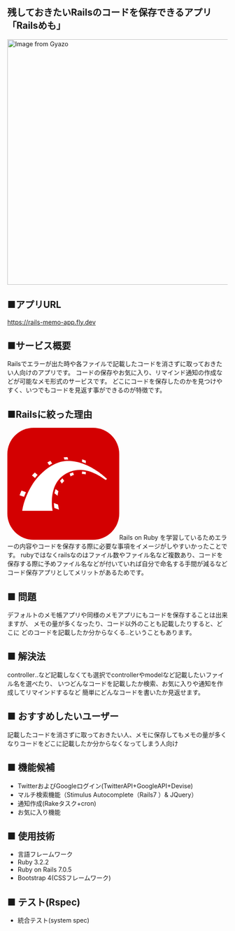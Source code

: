 ## 残しておきたいRailsのコードを保存できるアプリ　「Railsめも」
<a href="https://gyazo.com/4b83dc974f3738287e8bc04774b58dc7"><img src="https://i.gyazo.com/4b83dc974f3738287e8bc04774b58dc7.png" alt="Image from Gyazo" width="561"/></a>

## ■アプリURL
https://rails-memo-app.fly.dev

## ■サービス概要

Railsでエラーが出た時や各ファイルで記載したコードを消さずに取っておきたい人向けのアプリです。
コードの保存やお気に入り、リマインド通知の作成などが可能なメモ形式のサービスです。
どこにコードを保存したのかを見つけやすく、いつでもコードを見返す事ができるのが特徴です。

## ■Railsに絞った理由
<svg xmlns="http://www.w3.org/2000/svg" width="256" height="256" fill="none" viewBox="0 0 256 256"><rect width="256" height="256" fill="#D30001" rx="60"/><path fill="#fff" d="M227.87 116.783L228 116.912C228 116.912 226.501 117.97 224.914 119.293C174.825 82.2557 144.226 99.716 134.614 104.39C90.9629 128.747 103.577 188.54 103.834 189.733L103.838 189.751H34.1729C34.1729 189.751 36.8183 163.649 55.3368 132.785C73.8553 101.921 105.425 78.552 131.086 76.2593C180.566 71.3028 225.159 114.13 227.87 116.783ZM106.483 172.115L116.007 175.554C116.448 179.008 117.073 182.278 117.728 185.262L118.123 187.018L107.541 183.226C107.1 180.58 106.66 176.788 106.483 172.115ZM32.4091 143.543L42.5503 147.247C41.3157 150.102 39.7436 153.767 38.6018 156.647L38.1411 157.829L28 154.125C28.8818 151.744 30.7336 147.335 32.4091 143.543ZM110.452 140.016L116.801 145.042C116.095 147.794 115.559 150.545 115.192 153.296L114.949 155.36L107.806 149.716C108.511 146.541 109.305 143.279 110.452 140.016ZM126.06 115.413L130.028 121.409C128.476 123.032 127.037 124.654 125.756 126.367L124.825 127.67L120.593 121.321C122.18 119.293 124.032 117.265 126.06 115.413ZM62.9206 102.362L69.1816 107.829C67.5943 109.482 66.0567 111.235 64.6058 113.012L63.1852 114.795L56.3951 108.975C58.4233 106.771 60.6278 104.566 62.9206 102.362ZM150.31 102.009L152.25 107.829C150.205 108.464 148.159 109.268 146.113 110.196L144.578 110.915L142.55 104.831C144.755 103.861 147.312 102.891 150.31 102.009ZM170.945 99.8924C173.203 100.034 175.517 100.287 177.887 100.699L179.675 101.039L179.323 106.506C176.995 106.012 174.667 105.688 172.339 105.533L170.593 105.448L170.945 99.8924ZM98.5467 75.5538L102.515 81.6384C100.795 82.4982 99.1255 83.4572 97.4307 84.4782L95.7248 85.5185L91.6684 79.3457C94.0493 77.9347 96.3421 76.7002 98.5467 75.5538ZM171.122 72.2028C176.369 73.7019 178.626 74.7291 179.53 75.2101L179.675 75.2892L179.323 81.1975C177.441 80.4333 175.56 79.7082 173.653 79.0223L170.769 78.0229L171.122 72.2028ZM137.436 67L139.199 72.3792H138.317C136.399 72.3792 134.481 72.4288 132.563 72.5652L130.646 72.7319L128.97 67.5291C131.88 67.1764 134.702 67 137.436 67Z"/></svg>Rails on Ruby を学習しているためエラーの内容やコードを保存する際に必要な事項をイメージがしやすいかったことです。
rubyではなくrailsなのはファイル数やファイル名など複数あり、コードを保存する際に予めファイル名などが付いていれば自分で命名する手間が減るなどコード保存アプリとしてメリットがあるためです。

## ■ 問題

デフォルトのメモ帳アプリや同様のメモアプリにもコードを保存することは出来ますが、
メモの量が多くなったり、コード以外のことも記載したりすると、どこに
どのコードを記載したか分からなくる‥ということもあります。

## ■ 解決法
controller‥など記載しなくても選択でcontrollerやmodelなど記載したいファイル名を選べたり、
いつどんなコードを記載したか検索、お気に入りや通知を作成してリマインドするなど
簡単にどんなコードを書いたか見返せます。

## ■ おすすめしたいユーザー
記載したコードを消さずに取っておきたい人、メモに保存してもメモの量が多くなりコードをどこに記載したか分からなくなってしまう人向け

## ■ 機能候補
- TwitterおよびGoogleログイン(TwitterAPI+GoogleAPI+Devise)
- マルチ検索機能（Stimulus Autocomplete（Rails7 ）& JQuery）
- 通知作成(Rakeタスク+cron)
- お気に入り機能

## ■ 使用技術
- 言語フレームワーク
- Ruby 3.2.2
- Ruby on Rails 7.0.5
- Bootstrap 4(CSSフレームワーク)

## ■ テスト(Rspec)
- 統合テスト(system spec)
